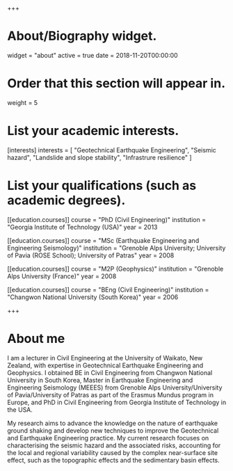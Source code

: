 +++
# About/Biography widget.
widget = "about"
active = true
date = 2018-11-20T00:00:00

# Order that this section will appear in.
weight = 5

# List your academic interests.
[interests]
  interests = [
    "Geotechnical Earthquake Engineering",
    "Seismic hazard",
    "Landslide and slope stability",
    "Infrastrure resilience"
  ]

# List your qualifications (such as academic degrees).
[[education.courses]]
  course = "PhD (Civil Engineering)"
  institution = "Georgia Institute of Technology (USA)"
  year = 2013

[[education.courses]]
  course = "MSc (Earthquake Engineering and Engineering Seismology)"
  institution = "Grenoble Alps University; University of Pavia (ROSE School); University of Patras"
  year = 2008

[[education.courses]]
  course = "M2P (Geophysics)"
  institution = "Grenoble Alps University (France)"
  year = 2008


[[education.courses]]
  course = "BEng (Civil Engineering)"
  institution = "Changwon National University (South Korea)"
  year = 2006
 
+++

# About me

I am a lecturer in Civil Engineering at the University of Waikato, New Zealand, with expertise in Geotechnical Earthquake Engineering and Geophysics.
I obtained BE in Civil Engineering from Changwon National University in South Korea, Master in Earthquake Engineering and Engineering Seismology (MEEES) from Grenoble Alps University/University of Pavia/University of Patras as part of the Erasmus Mundus program in Europe, and PhD in Civil Engineering from Georgia Institute of Technology in the USA.

My research aims to advance the knowledge on the nature of earthquake ground shaking and develop new techniques to improve the Geotechnical and Earthquake Engineering practice.
My current research focuses on characterising the seismic hazard and the associated risks, accounting for the local and regional variability caused by the complex near-surface site effect, such as the topographic effects and the sedimentary basin effects.

